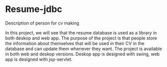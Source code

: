 # Resume-jdbc
Description of person for cv making

In this project, we will see that the resume database is used as a library in both deskop and web app.
The purpose of the project is that people store the information about themselves that will be used in their CV in the database and can update them whenever they want. The project is available in both web and deskop versions. Deskop app is designed with swing, web app is designed with jsp-servlet.
